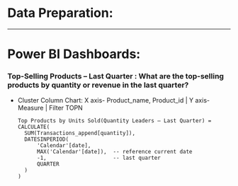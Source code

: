 # Data Preparation:
--------------------------------------------------

# Power BI Dashboards:

### Top-Selling Products – Last Quarter : What are the top-selling products by quantity or revenue in the last quarter?
- Cluster Column Chart: X axis- Product_name, Product_id | Y axis- Measure | Filter TOPN
  ```
  Top Products by Units Sold(Quantity Leaders – Last Quarter) =
  CALCULATE(
    SUM(Transactions_append[quantity]),
    DATESINPERIOD(
        'Calendar'[date],
        MAX('Calendar'[date]),  -- reference current date
        -1,                     -- last quarter
        QUARTER
    )
  )
  
  ```
     

